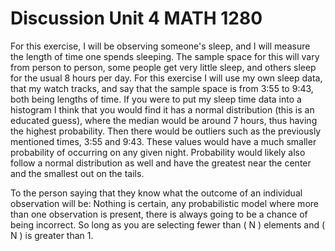 
# Discussion Unit 4 MATH 1280

For this exercise, I will be observing someone's sleep, and I will measure the length of time one spends sleeping. The sample space for this will vary from person to person, some people get very little sleep, and others sleep for the usual 8 hours per day. For this exercise I will use my own sleep data, that my watch tracks, and say that the sample space is from 3:55 to 9:43, both being lengths of time. If you were to put my sleep time data into a histogram I think that you would find it has a normal distribution (this is an educated guess), where the median would be around 7 hours, thus having the highest probability. Then there would be outliers such as the previously mentioned times, 3:55 and 9:43. These values would have a much smaller probability of occurring on any given night. Probability would likely also follow a normal distribution as well and have the greatest near the center and the smallest out on the tails. 

To the person saying that they know what the outcome of an individual observation will be:
Nothing is certain, any probabilistic model where more than one observation is present, there is always going to be a chance of being incorrect. So long as you are selecting fewer than \( N \) elements and \( N \) is greater than 1.